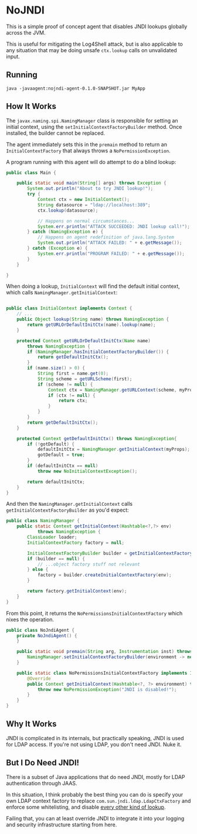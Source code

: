 # NoJNDI

This is a simple proof of concept agent that disables JNDI lookups globally across the JVM.

This is useful for mitigating the Log4Shell attack, but is also applicable to any situation that may be doing unsafe `ctx.lookup` calls on unvalidated input.

## Running

```
java -javaagent:nojndi-agent-0.1.0-SNAPSHOT.jar MyApp
```

## How It Works

The `javax.naming.spi.NamingManager` class is responsible for setting an initial context, using the `setInitialContextFactoryBuilder` method.   Once installed, the builder cannot be replaced.

The agent immediately sets this in the `premain` method to return an `InitialContextFactory` that always throws a `NoPermissionException`.

A program running with this agent will do attempt to do a blind lookup:

```java
public class Main {

    public static void main(String[] args) throws Exception {
        System.out.println("About to try JNDI lookup!");
        try {
            Context ctx = new InitialContext();
            String datasource = "ldap://localhost:389";
            ctx.lookup(datasource);

            // Happens on normal circumstances...
            System.err.println("ATTACK SUCCEEDED: JNDI lookup call!");
        } catch (NamingException e) {
            // Happens on agent redefinition of java.lang.System
            System.out.println("ATTACK FAILED: " + e.getMessage());
        } catch (Exception e) {
            System.err.println("PROGRAM FAILED: " + e.getMessage());
        }
    }

}
```

When doing a lookup, `InitialContext` will find the default initial context, which calls `NamingManager.getInitialContext`:

```java

public class InitialContext implements Context {
    // ...
    public Object lookup(String name) throws NamingException {
        return getURLOrDefaultInitCtx(name).lookup(name);
    }

    protected Context getURLOrDefaultInitCtx(Name name)
        throws NamingException {
        if (NamingManager.hasInitialContextFactoryBuilder()) {
            return getDefaultInitCtx();
        }
        if (name.size() > 0) {
            String first = name.get(0);
            String scheme = getURLScheme(first);
            if (scheme != null) {
                Context ctx = NamingManager.getURLContext(scheme, myProps);
                if (ctx != null) {
                    return ctx;
                }
            }
        }
        return getDefaultInitCtx();
    }

    protected Context getDefaultInitCtx() throws NamingException{
        if (!gotDefault) {
            defaultInitCtx = NamingManager.getInitialContext(myProps);
            gotDefault = true;
        }
        if (defaultInitCtx == null)
            throw new NoInitialContextException();

        return defaultInitCtx;
    }
}
```

And then the `NamingManager.getInitialContext` calls `getInitialContextFactoryBuilder` as you'd expect:

```java
public class NamingManager {
    public static Context getInitialContext(Hashtable<?,?> env)
            throws NamingException {
        ClassLoader loader;
        InitialContextFactory factory = null;

        InitialContextFactoryBuilder builder = getInitialContextFactoryBuilder();
        if (builder == null) {
            // ...object factory stuff not relevant
        } else {
            factory = builder.createInitialContextFactory(env);
        }

        return factory.getInitialContext(env);
    }
}
```

From this point, it returns the `NoPermissionsInitialContextFactory` which nixes the operation.

```java
public class NoJndiAgent {
    private NoJndiAgent() {
    }

    public static void premain(String arg, Instrumentation inst) throws Exception {
        NamingManager.setInitialContextFactoryBuilder(environment -> new NoPermissionsInitialContextFactory());
    }

    public static class NoPermissionsInitialContextFactory implements InitialContextFactory {
        @Override
        public Context getInitialContext(Hashtable<?, ?> environment) throws NamingException {
            throw new NoPermissionException("JNDI is disabled!");
        }
    }
}
```

## Why It Works

JNDI is complicated in its internals, but practically speaking, JNDI is used for LDAP access.  If you're not using LDAP, you don't need JNDI.  Nuke it.

## But I Do Need JNDI!

There is a subset of Java applications that do need JNDI, mostly for LDAP authentication through JAAS.

In this situation, I think probably the best thing you can do is specify your own LDAP context factory to replace `com.sun.jndi.ldap.LdapCtxFactory` and enforce some whitelisting, and disable [every other kind of lookup](https://docs.oracle.com/javase/tutorial/jndi/overview/index.html).

Failing that, you can at least override JNDI to integrate it into your logging and security infrastructure starting from here.

